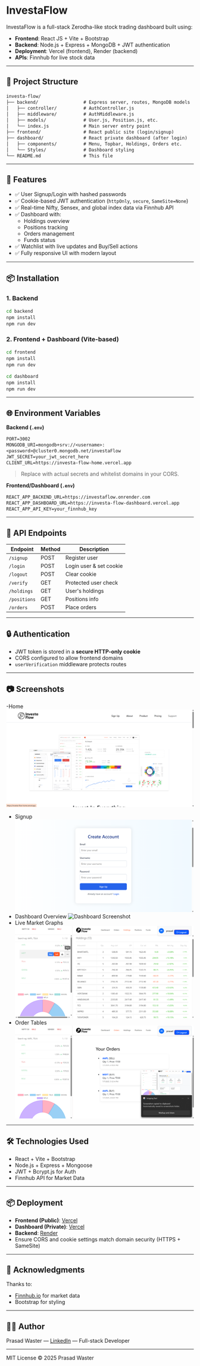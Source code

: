 # InvestaFlow

InvestaFlow is a full-stack Zerodha-like stock trading dashboard built using:

- **Frontend**: React JS + Vite + Bootstrap
- **Backend**: Node.js + Express + MongoDB + JWT authentication
- **Deployment**: Vercel (frontend), Render (backend)
- **APIs**: Finnhub for live stock data

---

## 🔧 Project Structure

```
investa-flow/
├── backend/                 # Express server, routes, MongoDB models
│   ├── controller/          # AuthController.js
│   ├── middleware/          # AuthMiddleware.js
│   ├── models/              # User.js, Position.js, etc.
│   └── index.js             # Main server entry point
├── frontend/                # React public site (login/signup)
├── dashboard/               # React private dashboard (after login)
│   ├── components/          # Menu, Topbar, Holdings, Orders etc.
│   └── Styles/              # Dashboard styling
└── README.md                # This file
```

---

## 🚀 Features

- ✅ User Signup/Login with hashed passwords
- ✅ Cookie-based JWT authentication (`httpOnly`, `secure`, `SameSite=None`)
- ✅ Real-time Nifty, Sensex, and global index data via Finnhub API
- ✅ Dashboard with:
  - Holdings overview
  - Positions tracking
  - Orders management
  - Funds status
- ✅ Watchlist with live updates and Buy/Sell actions
- ✅ Fully responsive UI with modern layout

---

## 📦 Installation

### 1. Backend

```bash
cd backend
npm install
npm run dev
```

### 2. Frontend + Dashboard (Vite-based)

```bash
cd frontend
npm install
npm run dev
```

```bash
cd dashboard
npm install
npm run dev
```

---

## 🌐 Environment Variables

**Backend (`.env`)**

```
PORT=3002
MONGODB_URI=mongodb+srv://<username>:<password>@cluster0.mongodb.net/investaFlow
JWT_SECRET=your_jwt_secret_here
CLIENT_URL=https://investa-flow-home.vercel.app
```

> Replace with actual secrets and whitelist domains in your CORS.

**Frontend/Dashboard (`.env`)**

```
REACT_APP_BACKEND_URL=https://investaflow.onrender.com
REACT_APP_DASHBOARD_URL=https://investa-flow-dashboard.vercel.app
REACT_APP_API_KEY=your_finnhub_key
```

---

## 🧪 API Endpoints

| Endpoint     | Method | Description             |
| ------------ | ------ | ----------------------- |
| `/signup`    | POST   | Register user           |
| `/login`     | POST   | Login user & set cookie |
| `/logout`    | POST   | Clear cookie            |
| `/verify`    | GET    | Protected user check    |
| `/holdings`  | GET    | User's holdings         |
| `/positions` | GET    | Positions info          |
| `/orders`    | POST   | Place orders            |

---

## 🔒 Authentication

- JWT token is stored in a **secure HTTP-only cookie**
- CORS configured to allow frontend domains
- `userVerification` middleware protects routes

---

## 📷 Screenshots

-Home
![Screenshot](./readme%20assets/Screenshot%202025-07-07%20181459.png)

- Signup
  ![Screenshot](./readme%20assets/Screenshot%202025-07-07%20181531.png)
- Dashboard Overview
  ![Dashboard Screenshot](./readme%20assets/Screenshot%202025-07-07%20184728.png)
- Live Market Graphs
  ![Screenshot](./readme%20assets/Screenshot%202025-07-07%20181650.png)
- Order Tables
  ![Screenshot](./readme%20assets/Screenshot%202025-07-07%20181621.png)

---

## 🛠 Technologies Used

- React + Vite + Bootstrap
- Node.js + Express + Mongoose
- JWT + Bcrypt.js for Auth
- Finnhub API for Market Data

---

## 📦 Deployment

- **Frontend (Public)**: [Vercel](https://vercel.com)
- **Dashboard (Private)**: [Vercel](https://vercel.com)
- **Backend**: [Render](https://render.com)
- Ensure CORS and cookie settings match domain security (HTTPS + SameSite)

---

## 🙌 Acknowledgments

Thanks to:

- [Finnhub.io](https://finnhub.io) for market data
- Bootstrap for styling

---

## 👨‍💻 Author

Prasad Waster — [LinkedIn](https://www.linkedin.com/in/prasad-waster/) — Full-stack Developer

---

MIT License © 2025 Prasad Waster
